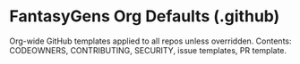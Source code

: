 # FantasyGens Org Defaults (.github)

Org-wide GitHub templates applied to all repos unless overridden.
Contents: CODEOWNERS, CONTRIBUTING, SECURITY, issue templates, PR template.
